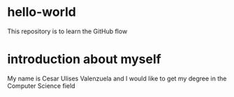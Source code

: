 # hello-world
This repository is to learn the GitHub flow

# introduction about myself
My name is Cesar Ulises Valenzuela and I would like to get my degree in the Computer Science field
